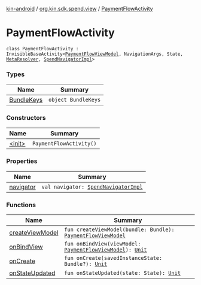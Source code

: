 [kin-android](../../index.md) / [org.kin.sdk.spend.view](../index.md) / [PaymentFlowActivity](./index.md)

# PaymentFlowActivity

`class PaymentFlowActivity : InvisibleBaseActivity<`[`PaymentFlowViewModel`](../../org.kin.base.viewmodel/-payment-flow-view-model/index.md)`, NavigationArgs, State, `[`MetaResolver`](../../org.kin.sdk.base.viewmodel.di/-meta-resolver/index.md)`, `[`SpendNavigatorImpl`](../../org.kin.sdk.spend.navigation/-spend-navigator-impl/index.md)`>`

### Types

| Name | Summary |
|---|---|
| [BundleKeys](-bundle-keys/index.md) | `object BundleKeys` |

### Constructors

| Name | Summary |
|---|---|
| [&lt;init&gt;](-init-.md) | `PaymentFlowActivity()` |

### Properties

| Name | Summary |
|---|---|
| [navigator](navigator.md) | `val navigator: `[`SpendNavigatorImpl`](../../org.kin.sdk.spend.navigation/-spend-navigator-impl/index.md) |

### Functions

| Name | Summary |
|---|---|
| [createViewModel](create-view-model.md) | `fun createViewModel(bundle: Bundle): `[`PaymentFlowViewModel`](../../org.kin.base.viewmodel/-payment-flow-view-model/index.md) |
| [onBindView](on-bind-view.md) | `fun onBindView(viewModel: `[`PaymentFlowViewModel`](../../org.kin.base.viewmodel/-payment-flow-view-model/index.md)`): `[`Unit`](https://kotlinlang.org/api/latest/jvm/stdlib/kotlin/-unit/index.html) |
| [onCreate](on-create.md) | `fun onCreate(savedInstanceState: Bundle?): `[`Unit`](https://kotlinlang.org/api/latest/jvm/stdlib/kotlin/-unit/index.html) |
| [onStateUpdated](on-state-updated.md) | `fun onStateUpdated(state: State): `[`Unit`](https://kotlinlang.org/api/latest/jvm/stdlib/kotlin/-unit/index.html) |
